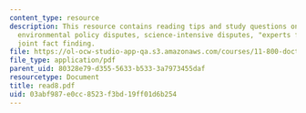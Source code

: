 ```yaml
---
content_type: resource
description: This resource contains reading tips and study questions on science in
  environmental policy disputes, science-intensive disputes, "experts for hire", and
  joint fact finding.
file: https://ol-ocw-studio-app-qa.s3.amazonaws.com/courses/11-800-doctoral-research-seminar-knowledge-in-the-public-arena-spring-2007/03abf987e0cc8523f3bd19ff01d6b254_read8.pdf
file_type: application/pdf
parent_uid: 80328e79-d355-5633-b533-3a7973455daf
resourcetype: Document
title: read8.pdf
uid: 03abf987-e0cc-8523-f3bd-19ff01d6b254
---
```

